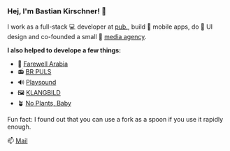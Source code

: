 ### Hej, I'm Bastian Kirschner! 👋

I work as a full-stack 💻 developer at [pub.](https://pub.tech), build 📱 mobile apps, do 🎨 UI design and co-founded a small 🏡 [media agency](https://nachbarhaus.org).

**I also helped to develope a few things:**

- 🐫 [Farewell Arabia](https://makingmarks.uk/farewell-arabia/)
- 📻 [BR PULS](http://michaelzahn.de/press/pulsbr)
- 🔊 [Playsound](http://michaelzahn.de/press/playsound)
- 🖼 [KLANGBILD](http://michaelzahn.de/press/sinnthese)
- 🪴 [No Plants, Baby](http://michaelzahn.de/press/noplants)

Fun fact: I found out that you can use a fork as a spoon if you use it rapidly enough.

📫 [Mail](mailto:hey@bastiankirschner.de)
